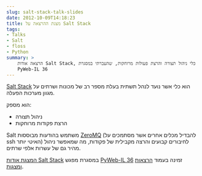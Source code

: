 ```yaml
---
slug: salt-stack-talk-slides
date: 2012-10-09T14:18:23
title: מצגת ההרצאה על Salt Stack
tags:
- Talks
- Salt
- floss
- Python
summary: >
    הרצאה אודות Salt Stack, כלי ניהול תצורה והרצת פעולות מרוחקות, שהעברתי במסגרת
    PyWeb-IL 36
---
```


[Salt Stack](http://saltstack.org/) הוא כלי אשר נועד לנהל תשתית בעלת מספר רב של
מכונות ושרתים על מגוון מערכות הפעלה.

הוא מספק:

*   ניהול תצורה
*   הרצת פקודות מרוחקות

Salt משתמש בהודעות מבוססות [ZeroMQ](http://www.zeromq.org/) (להבדיל מכלים אחרים
אשר מסתמכים על ssh האיטי יותר) לחיבורים קבועים והרצה מקבילית של פקודות, מה
שמאפשר ניהול מהיר גם של עשרות אלפי שרתים.

[המצגת אודות Salt Stack](/talks/#salt-stack) במסגרת מפגש 
[PyWeb-IL 36](http://whatsup.org.il/article/7029) זמינה בעמוד [הרצאות ומצגות](/talks/).

